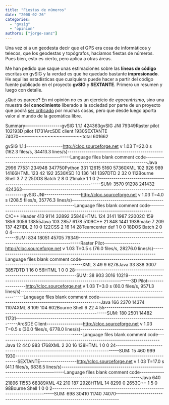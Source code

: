 ```yaml
---
title: "Fiestas de números"
date: "2008-02-26"
categories: 
  - "gvsig"
  - "opinion"
authors: ["jorge-sanz"]
---
```


Una vez oí a un geodesta decir que el GPS era cosa de informáticos y telecos, que los geodestas y topógrafos, hacíamos fiestas de números. Pues bien, esto es cierto, pero aplica a otras áreas.

Me han pedido que saque unas estimaciones sobre las **líneas de código** escritas en gvSIG y la verdad es que he quedado bastante **impresionado**. He aquí las estadísticas que cualquiera puede hacer a partir del código fuente publicado en el proyecto **gvSIG** y **SEXTANTE**. Primero un resumen y luego con detalle.

¿Qué os parece? En mi opinión no es un ejercicio de _egocentrismo_, sino una muestra del **conocimiento** liberado a la sociedad por parte de un proyecto que podrá [ser criticado](http://www.nabble.com/Ya-est%C3%A1n-todos-los-v%C3%ADdeos-de-la-mesa-redonda-del-IGN-td14485466s18127.html) por muchas cosas, pero que desde luego aporta valor al mundo de la geomática libre.

Summary------------------gvSIG 1.1.1     424363gvSIG JNI        79349Raster pilot     102193D pilot         11731ArcSDE client     1930SEXTANTE         74070~~~~~~~~~~~~~~~~~~~~~~total           601662

gvSIG 1.1.1------------------http://cloc.sourceforge.net v 1.03  T=22.0 s (162.3 files/s, 34413.3 lines/s)-------------------------------------------------------------------------------Language                     files          blank        comment           code-------------------------------------------------------------------------------Java                          2996          77531         234948         347750Python                         331          12615           5160          57360XML                            102            926            989          14166HTML                           123             42            192           3530XSD                             10            136            141           1397DTD                              2             32              0            112Bourne Shell                     3              7              2             25DOS Batch                        2              8              0             21make                             1              1              0              2-------------------------------------------------------------------------------SUM:                          3570          91298         241432         424363-------------------------------------------------------------------------------gvSIG JNI------------------http://cloc.sourceforge.net v 1.03  T=4.0 s (208.5 files/s, 35776.3 lines/s)-------------------------------------------------------------------------------Language                     files          blank        comment           code-------------------------------------------------------------------------------C/C++ Header                   413           9114          32892          35846HTML                           124           3141           1987          22002C                              159           1856           3056          13855Java                           103           2857           6178           5109C++                             21            848           1441           1938make                             7            209            137            427IDL                              2             10              0            122CSS                              2             16             14             28Teamcenter def                   1              0              0             18DOS Batch                        2              0              0              4-------------------------------------------------------------------------------SUM:                           834          18051          45705          79349-------------------------------------------------------------------------------Raster Pilot------------------http://cloc.sourceforge.net v 1.03  T=0.5 s (76.0 files/s, 28276.0 lines/s)-------------------------------------------------------------------------------Language                     files          blank        comment           code-------------------------------------------------------------------------------XML                              3             49              9           6278Java                            33            838           3007           3857DTD                              1             16              0             56HTML                             1              0              0             28-------------------------------------------------------------------------------SUM:                            38            903           3016          10219-------------------------------------------------------------------------------3D Pilot------------------http://cloc.sourceforge.net v 1.03  T=3.0 s (60.0 files/s, 9571.3 lines/s)-------------------------------------------------------------------------------Language                     files          blank        comment           code-------------------------------------------------------------------------------Java                           166           2370          14374          11074XML                              8            109            104            602Bourne Shell                     6             22              4             55-------------------------------------------------------------------------------SUM:                           180           2501          14482          11731-------------------------------------------------------------------------------ArcSDE Client------------------http://cloc.sourceforge.net v 1.03  T=0.5 s (30.0 files/s, 6778.0 lines/s)-------------------------------------------------------------------------------Language                     files          blank        comment           code-------------------------------------------------------------------------------Java                            12            440            983           1768XML                              2             20             16            138HTML                             1              0              0             24-------------------------------------------------------------------------------SUM:                            15            460            999           1930-------------------------------------------------------------------------------SEXTANTE------------------http://cloc.sourceforge.net v 1.03  T=17.0 s (41.1 files/s, 6836.5 lines/s)-------------------------------------------------------------------------------Language                     files          blank        comment           code-------------------------------------------------------------------------------Java                           640          21896          11553          68389XML                             42            210            187           2928HTML                            14           8299              0           2653C++                              1              5              0             98Bourne Shell                     1              0              0              2-------------------------------------------------------------------------------SUM:                           698          30410          11740          74070-------------------------------------------------------------------------------
